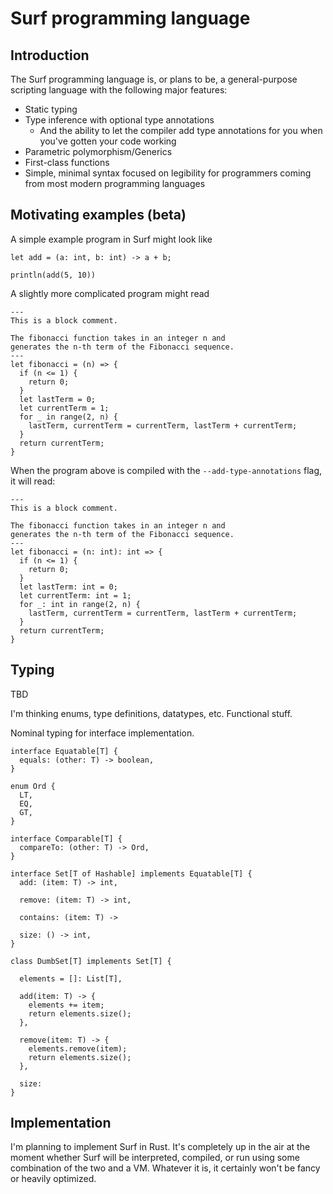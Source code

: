 # Surf programming language

## Introduction

The Surf programming language is, or plans to be, a general-purpose scripting language with the following major features:

- Static typing
- Type inference with optional type annotations
  - And the ability to let the compiler add type annotations for you when you've gotten your code working
- Parametric polymorphism/Generics
- First-class functions
- Simple, minimal syntax focused on legibility for programmers coming from most modern programming languages

## Motivating examples (beta)

A simple example program in Surf might look like

```
let add = (a: int, b: int) -> a + b;

println(add(5, 10))
```

A slightly more complicated program might read

```
---
This is a block comment.

The fibonacci function takes in an integer n and 
generates the n-th term of the Fibonacci sequence.
---
let fibonacci = (n) => {
  if (n <= 1) {
    return 0;
  }
  let lastTerm = 0;
  let currentTerm = 1;
  for _ in range(2, n) {
    lastTerm, currentTerm = currentTerm, lastTerm + currentTerm; 
  }
  return currentTerm;
}
```

When the program above is compiled with the `--add-type-annotations` flag, it will read:

```
---
This is a block comment.

The fibonacci function takes in an integer n and 
generates the n-th term of the Fibonacci sequence.
---
let fibonacci = (n: int): int => {
  if (n <= 1) {
    return 0;
  }
  let lastTerm: int = 0;
  let currentTerm: int = 1;
  for _: int in range(2, n) {
    lastTerm, currentTerm = currentTerm, lastTerm + currentTerm; 
  }
  return currentTerm;
}
```

## Typing

TBD

I'm thinking enums, type definitions, datatypes, etc. 
Functional stuff.

Nominal typing for interface implementation.

```
interface Equatable[T] {
  equals: (other: T) -> boolean,
}

enum Ord {
  LT,
  EQ,
  GT,
}

interface Comparable[T] {
  compareTo: (other: T) -> Ord,
}

interface Set[T of Hashable] implements Equatable[T] {
  add: (item: T) -> int,

  remove: (item: T) -> int,

  contains: (item: T) -> 

  size: () -> int,
}

class DumbSet[T] implements Set[T] {

  elements = []: List[T],

  add(item: T) -> {
    elements += item;
    return elements.size();
  },

  remove(item: T) -> {
    elements.remove(item);
    return elements.size();
  },

  size:
}
```

## Implementation
I'm planning to implement Surf in Rust. It's completely
up in the air at the moment whether Surf will be interpreted, compiled, or run using some combination
of the two and a VM. Whatever it is, it certainly won't
be fancy or heavily optimized. 

